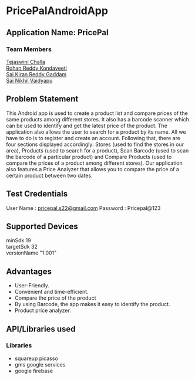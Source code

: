 # PricePalAndroidApp
## Application Name: PricePal

### Team Members
[Tejaswini Challa](https://github.com/tejaswinichalla1812)<br>
[Rohan Reddy Kondaveeti](https://github.com/rohan2453)<br>
[Sai Kiran Reddy Gaddam](https://github.com/iamsaikiran)<br>
[Sai Nikhil Vaidyapu](https://github.com/vaidyapusainikhil)

## Problem Statement
This Android app is used to create a product list and compare prices of the same products among different stores. It also has a barcode scanner which can be used to identify and get the latest price of the product. The application also allows the user to search for a product by its name. All we have to do is to register and create an account. Following that, there are four sections displayed accordingly: Stores (used to find the stores in our area), Products (used to search for a product), Scan Barcode (used to scan the barcode of a particular product) and Compare Products (used to compare the prices of a product among different stores). Our application also features a Price Analyzer that allows you to compare the price of a certain product between two dates.


## Test Credentials
User Name : pricepal.s22@gmail.com
Password : Pricepal@123


## Supported Devices
minSdk 19<br>
targetSdk 32<br>
versionName "1.001"

## Advantages
- User-Friendly.
- Convenient and time-efficient.
- Compare the price of the product
- By using Barcode, the app makes it easy to identify the product.
- Product price analyzer.

## API/Libraries used

### Libraries
- squareup picasso
- gms google services
- google firebase






